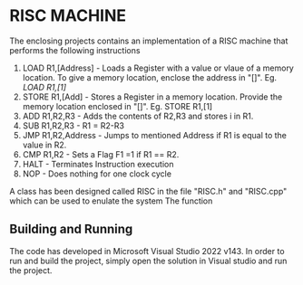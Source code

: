 # RISC MACHINE #

The enclosing projects contains an implementation of a RISC machine that performs the following instructions
1. LOAD R1,[Address] - Loads a Register with a value or vlaue of a memory location. To give a memory location, enclose the address in "[]".
Eg. *LOAD R1,[1]*
2. STORE R1,[Add] - Stores a Register in a memory location. Provide the memory location enclosed in "[]". Eg. STORE R1,[1] 
3. ADD R1,R2,R3 - Adds the contents of R2,R3 and stores i in R1.
4. SUB R1,R2,R3 - R1 = R2-R3
4. JMP R1,R2,Address - Jumps to mentioned Address if R1 is equal to the value in R2.
4. CMP R1,R2 - Sets a Flag F1 =1 if R1 == R2.
4. HALT - Terminates Instruction execution
4. NOP - Does nothing for one clock cycle

A class has been designed called RISC in the file "RISC.h" and "RISC.cpp" which can be used to enulate the system
The function 

## Building and Running ##

The code has developed in Microsoft Visual Studio 2022 v143. In order to run and build the project, simply open the solution in Visual studio and run the project.
